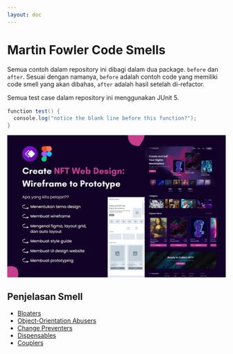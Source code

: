 ```yaml
---
layout: doc
---
```


# Martin Fowler Code Smells

Semua contoh dalam repository ini dibagi dalam dua package. `before` dan `after`. Sesuai dengan namanya, `before` adalah contoh code yang memiliki code smell yang akan dibahas, `after` adalah hasil setelah di-refactor.

Semua test case dalam repository ini menggunakan JUnit 5.
```java
function test() {
  console.log("notice the blank line before this function?");
}
```
![An image](./1.jpg)


## Penjelasan Smell

- [Bloaters](bloaters/)
- [Object-Orientation Abusers](oo-abusers/)
- [Change Preventers](change-preventers/)
- [Dispensables](dispensables/)
- [Couplers](couplers/)
